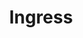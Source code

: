 ---
title: Ingress
description: LinuxFoundation
sidebar:
  order: 15
tableOfContents:
  minHeadingLevel: 2
  maxHeadingLevel: 4
---